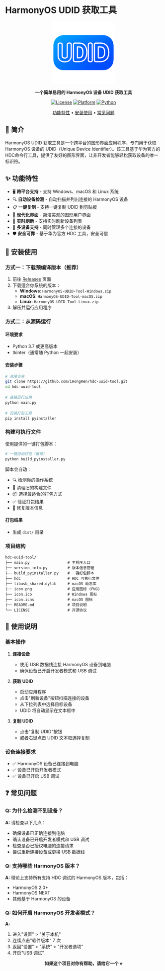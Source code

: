 # HarmonyOS UDID 获取工具

<div align="center">

<img src="icon.png" width="200">


**一个简单易用的 HarmonyOS 设备 UDID 获取工具**

[![License](https://img.shields.io/badge/license-MIT-blue.svg)](LICENSE)
[![Platform](https://img.shields.io/badge/platform-Windows%20%7C%20macOS%20%7C%20Linux-lightgrey.svg)]()
[![Python](https://img.shields.io/badge/python-3.7%2B-blue.svg)]()

[功能特性](#功能特性) • [安装使用](#安装使用) • [常见问题](#常见问题) 

</div>

## 📖 简介

HarmonyOS UDID 获取工具是一个跨平台的图形界面应用程序，专门用于获取 HarmonyOS 设备的 UDID（Unique Device Identifier）。该工具基于华为官方的 HDC命令行工具，提供了友好的图形界面，让非开发者能够轻松获取设备的唯一标识符。

## ✨ 功能特性

- 🖥️ **跨平台支持** - 支持 Windows、macOS 和 Linux 系统
- 🔍 **自动设备检测** - 自动扫描并列出连接的 HarmonyOS 设备
- 📋 **一键复制** - 支持一键复制 UDID 到剪贴板
- 🎨 **现代化界面** - 简洁美观的图形用户界面
- 🔄 **实时刷新** - 支持实时刷新设备列表
- 📱 **多设备支持** - 同时管理多个连接的设备
- 🛡️ **安全可靠** - 基于华为官方 HDC 工具，安全可信

## 🚀 安装使用

### 方式一：下载预编译版本（推荐）

1. 前往 [Releases](https://github.com/iHongRen/hdc-uuid-tool/releases) 页面
2. 下载适合你系统的版本：
   - **Windows**: `HarmonyOS-UDID-Tool-Windows.zip`
   - **macOS**: `HarmonyOS-UDID-Tool-macOS.zip`
   - **Linux**: `HarmonyOS-UDID-Tool-Linux.zip`
3. 解压并运行应用程序

### 方式二：从源码运行

#### 环境要求

- Python 3.7 或更高版本
- tkinter（通常随 Python 一起安装）

#### 安装步骤

```bash
# 克隆仓库
git clone https://github.com/iHongRen/hdc-uuid-tool.git
cd hdc-uuid-tool

# 直接运行应用
python main.py

# 安装打包工具
pip install pyinstaller
```



### 构建可执行文件

使用提供的一键打包脚本：

```bash
# 一键自动打包（推荐）
python build_pyinstaller.py
```

脚本会自动：
- 🔍 检测你的操作系统
- 🧹 清理旧的构建文件
- 📦 选择最适合的打包方式
- ✅ 验证打包结果
- 🔧 修复版本信息

#### 打包结果

- 生成 `dist/` 目录


### 项目结构

```
hdc-uuid-tool/
├── main.py                 # 主程序入口
├── version_info.py         # 版本信息管理
├── build_pyinstaller.py    # 一键打包脚本
├── hdc                     # HDC 可执行文件
├── libusb_shared.dylib     # macOS 动态库
├── icon.png                # 应用图标 (PNG)
├── icon.ico                # Windows 图标
├── icon.icns               # macOS 图标
├── README.md               # 项目说明
└── LICENSE                 # 开源协议
```

## 📱 使用说明

### 基本操作

1. **连接设备**
   - 使用 USB 数据线连接 HarmonyOS 设备到电脑
   - 确保设备已开启开发者模式和 USB 调试

2. **获取 UDID**
   - 启动应用程序
   - 点击"刷新设备"按钮扫描连接的设备
   - 从下拉列表中选择目标设备
   - UDID 将自动显示在文本框中

3. **复制 UDID**
   - 点击"复制 UDID"按钮
   - 或者右键点击 UDID 文本框选择复制

### 设备连接要求

- ✅ HarmonyOS 设备已连接到电脑
- ✅ 设备已开启开发者模式
- ✅ 设备已开启 USB 调试

## ❓ 常见问题

### Q: 为什么检测不到设备？

**A:** 请检查以下几点：
- 确保设备已正确连接到电脑
- 确认设备已开启开发者模式和 USB 调试
- 检查是否已授权电脑的连接请求
- 尝试重新连接设备或更换 USB 数据线

### Q: 支持哪些 HarmonyOS 版本？

**A:** 理论上支持所有支持 HDC 调试的 HarmonyOS 版本，包括：
- HarmonyOS 2.0+
- HarmonyOS NEXT
- 其他基于 HarmonyOS 的设备

### Q: 如何开启 HarmonyOS 开发者模式？

**A:** 
1. 进入"设置" > "关于本机"
2. 连续点击"软件版本" 7 次
3. 返回"设置" > "系统" > "开发者选项"
4. 开启"USB 调试"


<div align="center">

**如果这个项目对你有帮助，请给它一个 ⭐️**

</div>